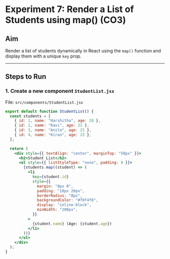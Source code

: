 # Experiment 7: Render a List of Students using map() (CO3)

## Aim
Render a list of students dynamically in React using the `map()` function and display them with a unique `key` prop.

---

## Steps to Run

### 1. Create a new component `StudentList.jsx`
File: `src/components/StudentList.jsx`
```jsx
export default function StudentList() {
  const students = [
    { id: 1, name: "Harshitha", age: 20 },
    { id: 2, name: "Ravi", age: 22 },
    { id: 3, name: "Anita", age: 21 },
    { id: 4, name: "Kiran", age: 23 },
  ];

  return (
    <div style={{ textAlign: "center", marginTop: "50px" }}>
      <h2>Student List</h2>
      <ul style={{ listStyleType: "none", padding: 0 }}>
        {students.map((student) => (
          <li
            key={student.id}
            style={{
              margin: "8px 0",
              padding: "10px 20px",
              borderRadius: "8px",
              backgroundColor: "#f0f4f8",
              display: "inline-block",
              minWidth: "200px",
            }}
          >
            {student.name} (Age: {student.age})
          </li>
        ))}
      </ul>
    </div>
  );
}

